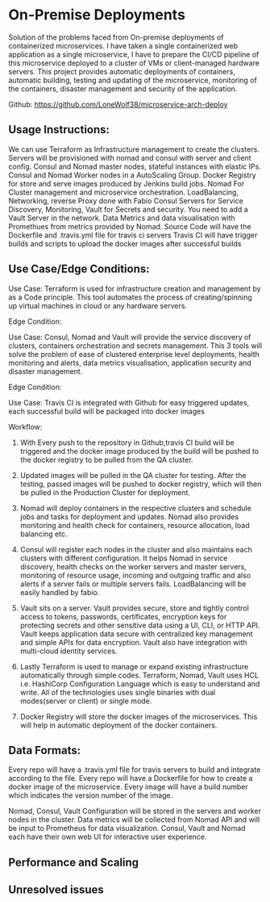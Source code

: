 # On-Premise Deployments

Solution of the problems faced from On-premise deployments of containerized microservices. I have taken a single containerized web application as a single microservice, I have to prepare the CI/CD pipeline of this microservice deployed to a cluster of VMs or client-managed hardware servers. This project provides automatic deployments of containers, automatic building, testing and updating of the microservice, monitoring of the containers, disaster management and security of the application.

Github: https://github.com/LoneWolf38/microservice-arch-deploy

## Usage Instructions:

We can use Terraform as Infrastructure management to create the clusters.
Servers will be provisioned with nomad and consul with server and client config.
Consul and Nomad master nodes, stateful instances with elastic IPs.
Consul and Nomad Worker nodes in a AutoScaling Group.
Docker Registry for store and serve images produced by Jenkins build jobs.
Nomad For Cluster management and microservice orchestration.
LoadBalancing, Networking, reverse Proxy done with Fabio
Consul Servers for Service Discovery, Monitoring, 
Vault for Secrets and security. You need to add a Vault Server in the network.
Data Metrics and data visualisation with Promethues from metrics provided by Nomad.
Source Code will have the Dockerfile and .travis.yml file for travis ci servers
Travis CI will have trigger builds and scripts to upload the docker images after successful builds


## Use Case/Edge Conditions:

Use Case: Terraform is used for infrastructure creation and management by as a Code principle. This tool automates the process of creating/spinning up virtual machines in cloud or any hardware servers. 

Edge Condition: 

Use Case: Consul, Nomad and Vault will provide the service discovery of clusters, containers orchestration and secrets management. This 3 tools will solve the problem of ease of clustered enterprise level deployments, health monitoring and alerts, data metrics visualisation, application security and disaster management.

Edge Condition: 

Use Case: Travis CI is integrated with Github for easy triggered updates, each successful build will be packaged into docker images 

Workflow:
1. With Every push to the repository in Github,travis CI build will be triggered and the docker image produced by the build will be pushed to the docker registry to be pulled from the QA cluster. 

2. Updated images will be pulled in the QA cluster for testing. After the testing, passed images will be pushed to docker registry, which will then be pulled in the Production Cluster for deployment.
 
3. Nomad will deploy containers in the respective clusters and schedule jobs and tasks for deployment and updates.
Nomad also provides monitoring and health check for containers, resource allocation, load balancing etc.

4. Consul will register each nodes in the cluster and also maintains each clusters with different configuration. It helps Nomad in service discovery, health checks on the worker servers and master servers, monitoring of resource usage, incoming and outgoing traffic and also alerts if a server fails or multiple servers fails. LoadBalancing will be easily handled by fabio.

5. Vault sits on a server. Vault provides secure, store and tightly control access to tokens, passwords, certificates, encryption keys for protecting secrets and other sensitive data using a UI, CLI, or HTTP API. Vault keeps application data secure with centralized key management and simple APIs for data encryption. Vault also have integration with multi-cloud identity services.

6. Lastly Terraform is used to manage or expand existing infrastructure automatically through simple codes. Terraform, Nomad, Vault uses HCL i.e. HashiCorp Configuration Language which is easy to understand and write. All of the technologies uses single binaries with dual modes(server or client) or single mode.

7. Docker Registry will store the docker images of the microservices. This will help in automatic deployment of the docker containers.


## Data Formats:
Every repo will have a .travis.yml file for travis servers to build and integrate according to the file.
Every repo will have a Dockerfile for how to create a docker image of the microservice.
Every image will have a build number which indicates the version number of the image.

Nomad, Consul, Vault Configuration will be stored in the servers and worker nodes in the cluster.
Data metrics will be collected from Nomad API and will be input to Prometheus for data visualization.
Consul, Vault and Nomad each have their own web UI for interactive user experience. 

## Performance and Scaling



## Unresolved issues 